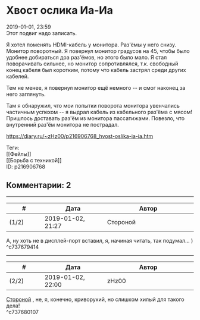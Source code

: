 Хвост ослика Иа-Иа
==================

  
2019-01-01, 23:59  
 Этот подвиг надо записать.   
   
 Я хотел поменять HDMI-кабель у монитора. Раз'ёмы у него снизу. Монитор поворотный. Я повернул монитор градусов на 45, чтобы было удобнее добираться доа раз'ёмов, но этого было мало. Я стал поворачивать сильнее, но монитор сопротивлялся, т.к. свободный конец кабеля был коротким, потому что кабель застрял среди других кабелей.   
   
 Тем не менее, я повернул монитор ещё немного -- и смог наконец за него заглянуть.   
   
 Там я обнаружил, что мои попытки поворота монитора увенчались частичным успехом -- я выдрал кабель из кабельного раз'ёма с мясом! Пришлось доставать раз'ём из монитора пассатижами. Повезло, что внутренний раз'ём монитора не пострадал.   
  
<https://diary.ru/~zHz00/p216906768_hvost-oslika-ia-ia.htm>  
  
Теги:  
[[Фейлы]]  
[[Борьба с техникой]]  
ID: p216906768  


Комментарии: 2
--------------

  


---



|         #         |              Дата              |                     Автор                     |           ID           |
| --- | --- | --- | --- |
| (1/2) | 2019-01-02, 21:27 | Стороной | c737679414 |

  
 А, ну хоть не в дисплей-порт вставил, я, начиная читать, так подумал... )   
 ^c737679414

---



|         #         |              Дата              |                     Автор                     |           ID           |
| --- | --- | --- | --- |
| (2/2) | 2019-01-02, 22:00 | zHz00 | c737680107 |

  
  [Стороной](http://1047.diary.ru "И васильки, и я, и тополя")  , не, я, конечно, криворукий, но слишком хилый для такого дела!   
 ^c737680107
